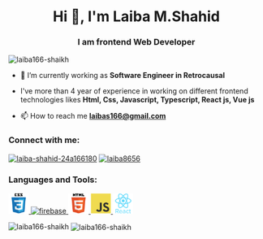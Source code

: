 <h1 align="center">Hi 👋, I'm Laiba M.Shahid</h1>
<h3 align="center">I am frontend Web Developer</h3>

<p align="left"> <img src="https://komarev.com/ghpvc/?username=laiba166-shaikh&label=Profile%20views&color=0e75b6&style=flat" alt="laiba166-shaikh" /> </p>

- 🔭 I’m currently working as **Software Engineer in Retrocausal**

- I've more than 4 year of experience in working on different frontend technologies likes **Html, Css, Javascript, Typescript, React js, Vue js**

- 📫 How to reach me **laibas166@gmail.com**

<h3 align="left">Connect with me:</h3>
<p align="left">
<a href="https://linkedin.com/in/laiba-shahid-24a166180" target="blank"><img align="center" src="https://cdn.jsdelivr.net/npm/simple-icons@3.0.1/icons/linkedin.svg" alt="laiba-shahid-24a166180" height="30" width="40" /></a>
<a href="https://instagram.com/laiba8656" target="blank"><img align="center" src="https://cdn.jsdelivr.net/npm/simple-icons@3.0.1/icons/instagram.svg" alt="laiba8656" height="30" width="40" /></a>
</p>

<h3 align="left">Languages and Tools:</h3>
<p align="left"> <a href="https://www.w3schools.com/css/" target="_blank"> <img src="https://raw.githubusercontent.com/devicons/devicon/master/icons/css3/css3-original-wordmark.svg" alt="css3" width="40" height="40"/> </a> <a href="https://firebase.google.com/" target="_blank"> <img src="https://www.vectorlogo.zone/logos/firebase/firebase-icon.svg" alt="firebase" width="40" height="40"/> </a> <a href="https://www.w3.org/html/" target="_blank"> <img src="https://raw.githubusercontent.com/devicons/devicon/master/icons/html5/html5-original-wordmark.svg" alt="html5" width="40" height="40"/> </a> <a href="https://developer.mozilla.org/en-US/docs/Web/JavaScript" target="_blank"> <img src="https://raw.githubusercontent.com/devicons/devicon/master/icons/javascript/javascript-original.svg" alt="javascript" width="40" height="40"/> </a> <a href="https://reactjs.org/" target="_blank"> <img src="https://raw.githubusercontent.com/devicons/devicon/master/icons/react/react-original-wordmark.svg" alt="react" width="40" height="40"/> </a> </p>

<p><img align="left" src="https://github-readme-stats.vercel.app/api/top-langs?username=laiba166-shaikh&show_icons=true&locale=en&layout=compact" alt="laiba166-shaikh" /></p>

<p>&nbsp;<img align="center" src="https://github-readme-stats.vercel.app/api?username=laiba166-shaikh&show_icons=true&locale=en" alt="laiba166-shaikh" /></p>

